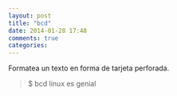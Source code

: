 ```yaml
---
layout: post
title: "bcd"
date: 2014-01-28 17:48
comments: true
categories: 
---
```

Formatea un texto en forma de tarjeta perforada.

>$ bcd linux es genial

